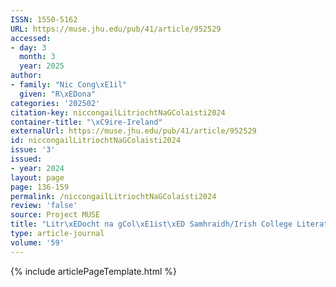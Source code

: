 ```yaml
---
ISSN: 1550-5162
URL: https://muse.jhu.edu/pub/41/article/952529
accessed:
- day: 3
  month: 3
  year: 2025
author:
- family: "Nic Cong\xE1il"
  given: "R\xEDona"
categories: '202502'
citation-key: niccongailLitriochtNaGColaisti2024
container-title: "\xC9ire-Ireland"
externalUrl: https://muse.jhu.edu/pub/41/article/952529
id: niccongailLitriochtNaGColaisti2024
issue: '3'
issued:
- year: 2024
layout: page
page: 136-159
permalink: /niccongailLitriochtNaGColaisti2024
review: 'false'
source: Project MUSE
title: "Litr\xEDocht na gCol\xE1ist\xED Samhraidh/Irish College Literature"
type: article-journal
volume: '59'
---
```

{% include articlePageTemplate.html %}